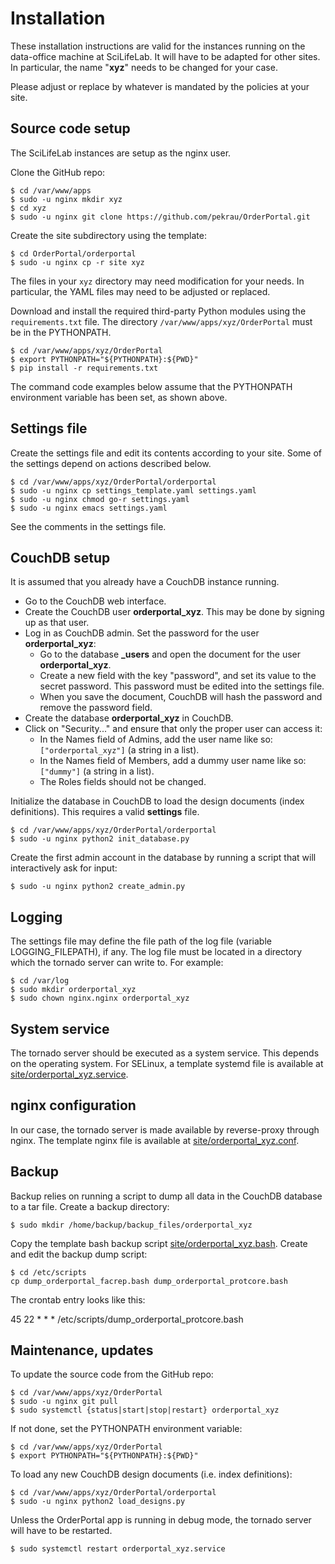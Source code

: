 Installation
============

These installation instructions are valid for the instances running on
the data-office machine at SciLifeLab. It will have to be adapted for
other sites. In particular, the name "**xyz**" needs to be changed for your
case.

Please adjust or replace by whatever is mandated by the policies at your site.

Source code setup
-----------------

The SciLifeLab instances are setup as the nginx user.

Clone the GitHub repo:

    $ cd /var/www/apps
    $ sudo -u nginx mkdir xyz
    $ cd xyz
    $ sudo -u nginx git clone https://github.com/pekrau/OrderPortal.git

Create the site subdirectory using the template:

    $ cd OrderPortal/orderportal
    $ sudo -u nginx cp -r site xyz

The files in your `xyz` directory may need modification for your needs.
In particular, the YAML files may need to be adjusted or replaced.

Download and install the required third-party Python modules using the
`requirements.txt` file. The directory `/var/www/apps/xyz/OrderPortal` 
must be in the PYTHONPATH.

    $ cd /var/www/apps/xyz/OrderPortal
    $ export PYTHONPATH="${PYTHONPATH}:${PWD}"
    $ pip install -r requirements.txt

The command code examples below assume that the PYTHONPATH environment
variable has been set, as shown above.

Settings file
-------------

Create the settings file and edit its contents according to your site. Some
of the settings depend on actions described below.

    $ cd /var/www/apps/xyz/OrderPortal/orderportal
    $ sudo -u nginx cp settings_template.yaml settings.yaml
    $ sudo -u nginx chmod go-r settings.yaml
    $ sudo -u nginx emacs settings.yaml

See the comments in the settings file.

CouchDB setup
-------------

It is assumed that you already have a CouchDB instance running.

- Go to the CouchDB web interface.
- Create the CouchDB user **orderportal_xyz**. This may be done by
  signing up as that user.
- Log in as CouchDB admin. Set the password for the user **orderportal_xyz**:
  - Go to the database **_users** and open the document for the user
    **orderportal_xyz**.
  - Create a new field with the key "password", and set its value to the
    secret password. This password must be edited into the settings file.
  - When you save the document, CouchDB will hash the password and remove
    the password field.
- Create the database **orderportal_xyz** in CouchDB.
- Click on "Security..." and ensure that only the proper user can access it:
  - In the Names field of Admins, add the user name like so:
    `["orderportal_xyz"]` (a string in a list).
  - In the Names field of Members, add a dummy user name like so:
    `["dummy"]` (a string in a list).
  - The Roles fields should not be changed.

Initialize the database in CouchDB to load the design documents (index
definitions). This requires a valid **settings** file.

    $ cd /var/www/apps/xyz/OrderPortal/orderportal
    $ sudo -u nginx python2 init_database.py

Create the first admin account in the database by running a script that
will interactively ask for input:

    $ sudo -u nginx python2 create_admin.py

Logging
-------

The settings file may define the file path of the log file (variable
LOGGING_FILEPATH), if any. The log file must be located in a directory which
the tornado server can write to. For example:

    $ cd /var/log
    $ sudo mkdir orderportal_xyz
    $ sudo chown nginx.nginx orderportal_xyz

System service
--------------

The tornado server should be executed as a system service. This depends
on the operating system. For SELinux, a template systemd file is available at
[site/orderportal_xyz.service](/pekrau/OrderPortal/blob/master/orderportal/site/orderportal_xyz.service).

nginx configuration
-------------------

In our case, the tornado server is made available by reverse-proxy
through nginx. The template nginx file is available at
[site/orderportal_xyz.conf](/pekrau/OrderPortal/blob/master/orderportal/site/orderportal_xyz.conf).

Backup
------

Backup relies on running a script to dump all data in the CouchDB database
to a tar file. Create a backup directory:

    $ sudo mkdir /home/backup/backup_files/orderportal_xyz

Copy the template bash backup script [site/orderportal_xyz.bash](/pekrau/OrderPortal/blob/master/orderportal/site/orderportal_xyz.service).
Create and edit the backup dump script:

    $ cd /etc/scripts
    cp dump_orderportal_facrep.bash dump_orderportal_protcore.bash

The crontab entry looks like this:

45 22 * * * /etc/scripts/dump_orderportal_protcore.bash


Maintenance, updates
--------------------

To update the source code from the GitHub repo:

    $ cd /var/www/apps/xyz/OrderPortal
    $ sudo -u nginx git pull
    $ sudo systemctl {status|start|stop|restart} orderportal_xyz

If not done, set the PYTHONPATH environment variable:

    $ cd /var/www/apps/xyz/OrderPortal
    $ export PYTHONPATH="${PYTHONPATH}:${PWD}"

To load any new CouchDB design documents (i.e. index definitions):

    $ cd /var/www/apps/xyz/OrderPortal/orderportal
    $ sudo -u nginx python2 load_designs.py

Unless the OrderPortal app is running in debug mode, the tornado server
will have to be restarted.

    $ sudo systemctl restart orderportal_xyz.service
